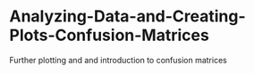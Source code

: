 # Analyzing-Data-and-Creating-Plots-Confusion-Matrices
Further plotting and and introduction to confusion matrices
